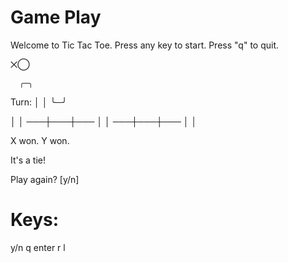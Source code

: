 # Game Play

Welcome to Tic Tac Toe. Press any key to start. Press "q" to quit.

⨉◯

      ╭─╮
Turn: │ │
      ╰─╯

   │   │
───┼───┼───
   │   │
───┼───┼───
   │   │

X won. 
Y won. 

It's a tie!

Play again? [y/n]

# Keys: 
y/n
q
enter 
r
l
